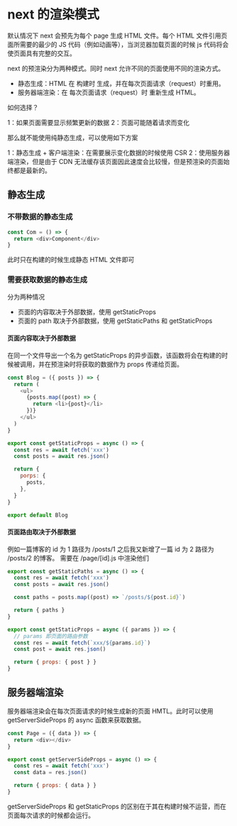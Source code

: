 # next 的渲染模式

默认情况下 next 会预先为每个 page 生成 HTML 文件。每个 HTML 文件引用页面所需要的最少的 JS 代码（例如动画等），当浏览器加载页面的时候 js 代码将会使页面具有完整的交互。

next 的预渲染分为两种模式。同时 next 允许不同的页面使用不同的渲染方式。

- 静态生成：HTML 在 构建时 生成，并在每次页面请求（request）时重用。
- 服务器端渲染：在 每次页面请求（request）时 重新生成 HTML。

如何选择？

1：如果页面需要显示频繁更新的数据
2：页面可能随着请求而变化

那么就不能使用纯静态生成，可以使用如下方案

1：静态生成 + 客户端渲染：在需要展示变化数据的时候使用 CSR
2：使用服务器端渲染，但是由于 CDN 无法缓存该页面因此速度会比较慢，但是预渲染的页面始终都是最新的。

## 静态生成

### 不带数据的静态生成

```javascript
const Com = () => {
  return <div>Component</div>
}
```

此时只在构建的时候生成静态 HTML 文件即可

### 需要获取数据的静态生成

分为两种情况

- 页面的内容取决于外部数据，使用 getStaticProps
- 页面的 path 取决于外部数据，使用 getStaticPaths 和 getStaticProps

#### 页面内容取决于外部数据

在同一个文件导出一个名为 getStaticProps 的异步函数，该函数将会在构建的时候被调用，并在预渲染时将获取的数据作为 props 传递给页面。

```javascript
const Blog = ({ posts }) => {
  return (
    <ul>
      {posts.map((post) => {
        return <li>{post}</li>
      })}
    </ul>
  )
}

export const getStaticProps = async () => {
  const res = await fetch('xxx')
  const posts = await res.json()

  return {
    porps: {
      posts,
    },
  }
}

export default Blog
```

#### 页面路由取决于外部数据

例如一篇博客的 id 为 1 路径为 /posts/1
之后我又新增了一篇 id 为 2 路径为 /posts/2 的博客。
需要在 /page/[id].js 中渲染他们

```javascript
export const getStaticPaths = async () => {
  const res = await fetch('xxx')
  const posts = await res.json()

  const paths = posts.map((post) => `/posts/${post.id}`)

  return { paths }
}

export const getStaticProps = async ({ params }) => {
  // params 即页面的路由参数
  const res = await fetch(`xxx/${params.id}`)
  const post = await res.json()

  return { props: { post } }
}
```

## 服务器端渲染

服务器端渲染会在每次页面请求的时候生成新的页面 HMTL。此时可以使用 getServerSideProps 的 async 函数来获取数据。

```javascript
const Page = ({ data }) => {
  return <div></div>
}

export const getServerSideProps = async () => {
  const res = await fetch('xxx')
  const data = res.json()

  return { props: { data } }
}
```

getServerSideProps 和 getStaticProps 的区别在于其在构建时候不运营，而在页面每次请求的时候都会运行。
